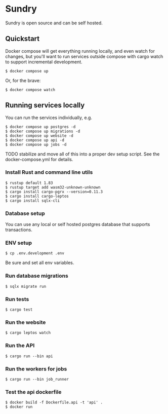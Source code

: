 # Sundry

Sundry is open source and can be self hosted.

## Quickstart

Docker compose will get everything running locally, and even watch for changes, but you'll want to run services outside compose with cargo watch to support incremental development.

    $ docker compose up

Or, for the brave:
    
    $ docker compose watch

## Running services locally

You can run the services individually, e.g.

    $ docker compose up postgres -d
    $ docker compose up migrations -d
    $ docker compose up website -d
    $ docker compose up api -d
    $ docker compose up jobs -d

TODO stabilize and move all of this into a proper dev setup script. See the docker-compose.yml for details.

### Install Rust and command line utils

    $ rustup default 1.83
    $ rustup target add wasm32-unknown-unknown
    $ cargo install cargo-pgrx --version=0.11.3
    $ cargo install cargo-leptos
    $ cargo install sqlx-cli

### Database setup

You can use any local or self hosted postgres database that supports transactions.

### ENV setup

    $ cp .env.development .env

Be sure and set all env variables.

### Run database migrations

    $ sqlx migrate run

### Run tests
    
    $ cargo test

### Run the website

    $ cargo leptos watch

### Run the API

    $ cargo run --bin api 

### Run the workers for jobs

    $ cargo run --bin job_runner

### Test the api dockerfile

    $ docker build -f Dockerfile.api -t 'api' .
    $ docker run 

